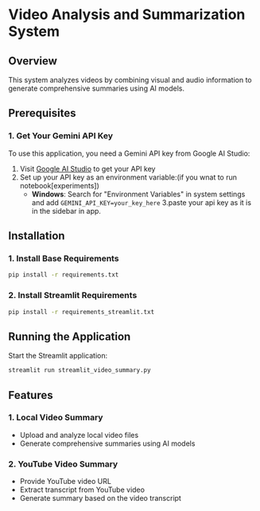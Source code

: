 # Video Analysis and Summarization System

## Overview
This system analyzes videos by combining visual and audio information to generate comprehensive summaries using AI models.

## Prerequisites

### 1. Get Your Gemini API Key
To use this application, you need a Gemini API key from Google AI Studio:

1. Visit [Google AI Studio](https://ai.google.dev/gemini-api/docs/api-key) to get your API key
2. Set up your API key as an environment variable:(if you wnat to run notebook[experiments])
   - **Windows**: Search for "Environment Variables" in system settings and add `GEMINI_API_KEY=your_key_here`
3.paste your api key as it is in the sidebar in app.
   

## Installation

### 1. Install Base Requirements
```bash
pip install -r requirements.txt
```

### 2. Install Streamlit Requirements
```bash
pip install -r requirements_streamlit.txt
```

## Running the Application

Start the Streamlit application:
```bash
streamlit run streamlit_video_summary.py
```

## Features

### 1. Local Video Summary
- Upload and analyze local video files
- Generate comprehensive summaries using AI models

### 2. YouTube Video Summary
- Provide YouTube video URL
- Extract transcript from YouTube video
- Generate summary based on the video transcript
